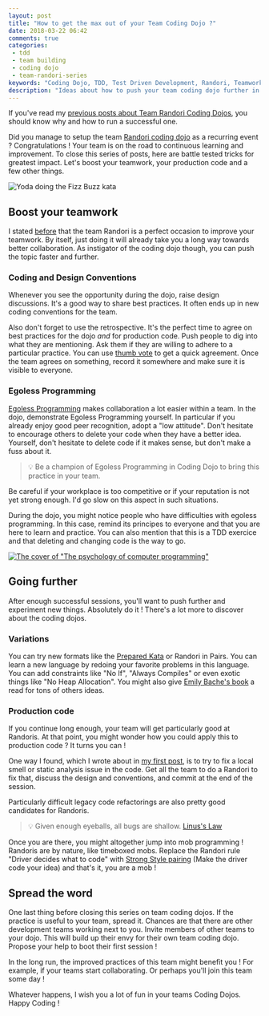 ```yaml
---
layout: post
title: "How to get the max out of your Team Coding Dojo ?"
date: 2018-03-22 06:42
comments: true
categories: 
 - tdd
 - team building
 - coding dojo
 - team-randori-series
keywords: "Coding Dojo, TDD, Test Driven Development, Randori, Teamwork, Programming"
description: "Ideas about how to push your team coding dojo further in order to improve teamwork and production code."
---
```

If you've read my [previous posts about Team Randori Coding Dojos](/blog/categories/team-randori-series/), you should know why and how to run a successful one.

Did you manage to setup the team [Randori coding dojo](http://codingdojo.org/RandoriKata/) as a recurring event ? Congratulations ! Your team is on the road to continuous learning and improvement. To close this series of posts, here are battle tested tricks for greatest impact. Let's boost your teamwork, your production code and a few other things.

![Yoda doing the Fizz Buzz kata]({{site.url}}/imgs/2018-03-08-how-to-get-the-max-out-of-your-team-coding-dojo/yoda.jpg)

## Boost your teamwork

I stated [before](/why-you-should-start-a-team-coding-dojo-randori-right-now/) that the team Randori is a perfect occasion to improve your teamwork. By itself, just doing it will already take you a long way towards better collaboration. As instigator of the coding dojo though, you can push the topic faster and further.

### Coding and Design Conventions

Whenever you see the opportunity during the dojo, raise design discussions. It's a good way to share best practices. It often ends up in new coding conventions for the team.

Also don't forget to use the retrospective. It's the perfect time to agree on best practices for the dojo *and* for production code. Push people to dig into what they are mentioning. Ask them if they are willing to adhere to a particular practice. You can use [thumb vote](http://www.plays-in-business.com/thumb-voting/) to get a quick agreement. Once the team agrees on something, record it somewhere and make sure it is visible to everyone.

### Egoless Programming

[Egoless Programming](https://blog.codinghorror.com/the-ten-commandments-of-egoless-programming/) makes collaboration a lot easier within a team. In the dojo, demonstrate Egoless Programming yourself. In particular if you already enjoy good peer recognition, adopt a "low attitude". Don't hesitate to encourage others to delete your code when they have a better idea. Yourself, don't hesitate to delete code if it makes sense, but don't make a fuss about it.

> 💡 Be a champion of Egoless Programming in Coding Dojo to bring this practice in your team.

Be careful if your workplace is too competitive or if your reputation is not yet strong enough. I'd go slow on this aspect in such situations.

During the dojo, you might notice people who have difficulties with egoless programming. In this case, remind its principes to everyone and that you are here to learn and practice. You can also mention that this is a TDD exercice and that deleting and changing code is the way to go.

[![The cover of "The psychology of computer programming"]({{site.url}}/imgs/2018-03-08-how-to-get-the-max-out-of-your-team-coding-dojo/psychology-computer-programming.jpg)](https://www.amazon.com/Psychology-Computer-Programming-Silver-Anniversary/dp/0932633420)

## Going further

After enough successful sessions, you'll want to push further and experiment new things. Absolutely do it ! There's a lot more to discover about the coding dojos.

### Variations

You can try new formats like the [Prepared Kata](http://codingdojo.org/PreparedKata/) or Randori in Pairs. You can learn a new language by redoing your favorite problems in this language. You can add constraints like "No If", "Always Compiles" or even exotic things like "No Heap Allocation". You might also give [Emily Bache's book](https://leanpub.com/codingdojohandbook) a read for tons of others ideas.

### Production code

If you continue long enough, your team will get particularly good at Randoris. At that point, you might wonder how you could apply this to production code ? It turns you can !

One way I found, which I wrote about in [my first post](/why-you-should-start-a-team-coding-dojo-randori-right-now/), is to try to fix a local smell or static analysis issue in the code. Get all the team to do a Randori to fix that, discuss the design and conventions, and commit at the end of the session.

Particularly difficult legacy code refactorings are also pretty good candidates for Randoris. 

> 💡 Given enough eyeballs, all bugs are shallow. [Linus's Law](https://en.wikipedia.org/wiki/Linus%27s_Law)

Once you are there, you might altogether jump into mob programming ! Randoris are by nature, like timeboxed mobs. Replace the Randori rule "Driver decides what to code" with [Strong Style pairing](https://code.joejag.com/2018/three-constraints-for-mobbing.html) (Make the driver code your idea) and that's it, you are a mob !

## Spread the word

One last thing before closing this series on team coding dojos. If the practice is useful to your team, spread it. Chances are that there are other development teams working next to you. Invite members of other teams to your dojo. This will build up their envy for their own team coding dojo. Propose your help to boot their first session !

In the long run, the improved practices of this team might benefit you ! For example, if your teams start collaborating. Or perhaps you'll join this team some day !

Whatever happens, I wish you a lot of fun in your teams Coding Dojos. Happy Coding !
